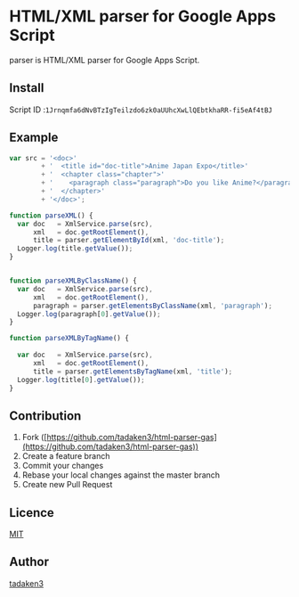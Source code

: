 # HTML/XML parser for Google Apps Script

parser is HTML/XML parser for Google Apps Script.

## Install

Script ID :`1Jrnqmfa6dNvBTzIgTeilzdo6zk0aUUhcXwLlQEbtkhaRR-fi5eAf4tBJ`

## Example
```javascript
var src = '<doc>'
        + '  <title id="doc-title">Anime Japan Expo</title>'
        + '  <chapter class="chapter">'
        + '    <paragraph class="paragraph">Do you like Anime?</paragraph>'
        + '  </chapter>'
        + '</doc>';

function parseXML() {
  var doc   = XmlService.parse(src),
      xml   = doc.getRootElement(),
      title = parser.getElementById(xml, 'doc-title');
  Logger.log(title.getValue());
}


function parseXMLByClassName() {
  var doc   = XmlService.parse(src),
      xml   = doc.getRootElement(),
      paragraph = parser.getElementsByClassName(xml, 'paragraph');
  Logger.log(paragraph[0].getValue());
}

function parseXMLByTagName() {
  
  var doc   = XmlService.parse(src),
      xml   = doc.getRootElement(),
      title = parser.getElementsByTagName(xml, 'title');
  Logger.log(title[0].getValue());
}
```

## Contribution

1. Fork ([https://github.com/tadaken3/html-parser-gas](https://github.com/tadaken3/html-parser-gas))
2. Create a feature branch
3. Commit your changes
4. Rebase your local changes against the master branch
5. Create new Pull Request

## Licence

[MIT](https://github.com/taddaken3/html-parser-gas/master/LICENCE)

## Author

[tadaken3](https://github.com/tadaken3)
